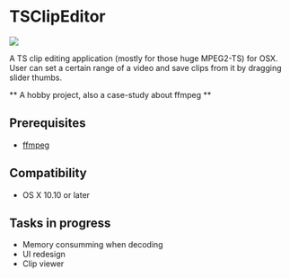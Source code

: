 # TSClipEditor
![](https://github.com/shion0111/TSClipEditor/blob/master/view.jpg)

A TS clip editing application (mostly for those huge MPEG2-TS) for OSX. User can set a certain range of a video and save clips from it by dragging slider thumbs.

** A hobby project, also a case-study about ffmpeg **

## Prerequisites
- [ffmpeg](https://github.com/FFmpeg)

## Compatibility
- OS X 10.10 or later

## Tasks in progress
- Memory consumming when decoding
- UI redesign 
- Clip viewer


